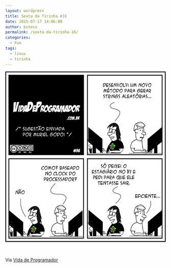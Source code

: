 ```yaml
---
layout: wordpress
title: Sexta da Tirinha #16
date: 2015-07-17 14:06:00
author: buteco
permalink: /sexta-da-tirinha-16/
categories:
  - Fun
tags:
  - linux
  - tirinha
---
```


<a href="/assets/wp-content/uploads/2015/07/tirinha-16.png"><img class="alignnone  wp-image-3099" src="/assets/wp-content/uploads/2015/07/tirinha-16.png" alt="tirinha-16" width="536" height="536" /></a>

&nbsp;

Via <a href="http://vidadeprogramador.com.br/" target="_blank">Vida de Programador</a>

&nbsp;